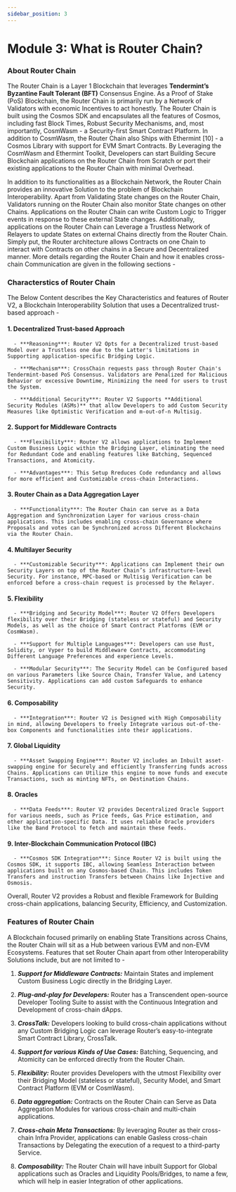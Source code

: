 ```yaml
---
sidebar_position: 3
---
```


# Module 3: What is Router Chain?

### About Router Chain

The Router Chain is a Layer 1 Blockchain that leverages **Tendermint’s Byzantine Fault Tolerant (BFT)** Consensus Engine. As a Proof of Stake (PoS) Blockchain, the Router Chain is primarily run by a Network of Validators with economic Incentives to act honestly. The Router Chain is built using the Cosmos SDK and encapsulates all the features of Cosmos, including fast Block Times, Robust Security Mechanisms, and, most importantly, CosmWasm - a Security-first Smart Contract Platform. In addition to CosmWasm, the Router Chain also Ships with Ethermint [10] - a Cosmos Library with support for EVM Smart Contracts. By Leveraging the CosmWasm and Ethermint Toolkit, Developers can start Building Secure Blockchain applications on the Router Chain from Scratch or port their existing applications to the Router Chain with minimal Overhead.

In addition to its functionalities as a Blockchain Network, the Router Chain provides an innovative Solution to the problem of Blockchain Interoperability. Apart from Validating State changes on the Router Chain, Validators running on the Router Chain also monitor State changes on other Chains. Applications on the Router Chain can write Custom Logic to Trigger events in response to these external State changes. Additionally, applications on the Router Chain can Leverage a Trustless Network of Relayers to update States on external Chains directly from the Router Chain. Simply put, the Router architecture allows Contracts on one Chain to interact with Contracts on other chains in a Secure and Decentralized manner. More details regarding the Router Chain and how it enables cross-chain Communication are given in the
following sections - 

### Characterstics of Router Chain

The Below Content describes the Key Characteristics and features of Router V2, a Blockchain Interoperability Solution that uses a Decentralized trust-based approach -

   #### 1. Decentralized Trust-based Approach

      - ***Reasoning***: Router V2 Opts for a Decentralized trust-based Model over a Trustless one due to the Latter's limitations in Supporting application-specific Bridging Logic.

      - ***Mechanism***: CrossChain requests pass through Router Chain's Tendermint-based PoS Consensus. Validators are Penalized for Malicious Behavior or excessive Downtime, Minimizing the need for users to trust the System.

      - ***Additional Security***: Router V2 Supports **Additional Security Modules (ASMs)** that allow Developers to add Custom Security Measures like Optimistic Verification and m-out-of-n Multisig.

   #### 2. Support for Middleware Contracts

      - ***Flexibility***: Router V2 allows applications to Implement Custom Business Logic within the Bridging Layer, eliminating the need for Redundant Code and enabling features like Batching, Sequenced Transactions, and Atomicity.

      - ***Advantages***: This Setup Rreduces Code redundancy and allows for more efficient and Customizable cross-chain Interactions.

   #### 3. Router Chain as a Data Aggregation Layer

      - ***Functionality***: The Router Chain can serve as a Data Aggregation and Synchronization Layer for various cross-chain applications. This includes enabling cross-chain Governance where Proposals and votes can be Synchronized across Different Blockchains via the Router Chain.

   #### 4. Multilayer Security

      - ***Customizable Security***: Applications can Implement their own Security Layers on top of the Router Chain’s infrastructure-level Security. For instance, MPC-based or Multisig Verification can be enforced before a cross-chain request is processed by the Relayer.

   #### 5. Flexibility

      - ***Bridging and Security Model***: Router V2 Offers Developers flexibility over their Bridging (stateless or stateful) and Security Models, as well as the choice of Smart Contract Platforms (EVM or CosmWasm).

      - ***Support for Multiple Languages***: Developers can use Rust, Solidity, or Vyper to build Middleware Contracts, accommodating Different Language Preferences and experience Levels.

      - ***Modular Security***: The Security Model can be Configured based on various Parameters like Source Chain, Transfer Value, and Latency Sensitivity. Applications can add custom Safeguards to enhance Security.

   #### 6. Composability

      - ***Integration***: Router V2 is Designed with High Composability in mind, allowing Developers to freely Integrate various out-of-the-box Components and functionalities into their applications.

   #### 7. Global Liquidity

      - ***Asset Swapping Engine***: Router V2 includes an Inbuilt asset-swapping engine for Securely and efficiently Transferring funds across Chains. Applications can Utilize this engine to move funds and execute Transactions, such as minting NFTs, on Destination Chains.

   #### 8. Oracles

      - ***Data Feeds***: Router V2 provides Decentralized Oracle Support for various needs, such as Price feeds, Gas Price estimation, and other application-specific Data. It uses reliable Oracle providers like the Band Protocol to fetch and maintain these feeds.

   #### 9. Inter-Blockchain Communication Protocol (IBC)

      - ***Cosmos SDK Integration***: Since Router V2 is built using the Cosmos SDK, it supports IBC, allowing Seamless Interaction between applications built on any Cosmos-based Chain. This includes Token Transfers and instruction Transfers between Chains like Injective and Osmosis.

Overall, Router V2 provides a Robust and flexible Framework for Building cross-chain applications, balancing Security, Efficiency, and Customization.

### Features of Router Chain

A Blockchain focused primarily on enabling State Transitions across Chains, the Router Chain will sit as a Hub between various EVM and non-EVM Ecosystems. Features that set Router Chain apart from other Interoperability Solutions include, but are not limited to -

1. ***Support for Middleware Contracts:*** Maintain States and implement Custom Business Logic directly in the Bridging Layer.
   
2. ***Plug-and-play for Developers:*** Router has a Transcendent open-source Developer Tooling Suite to assist with the Continuous Integration and Development of cross-chain dApps.

3. ***CrossTalk:*** Developers looking to build cross-chain applications without any Custom Bridging Logic can leverage Router’s easy-to-integrate Smart Contract Library, CrossTalk.

4. ***Support for various Kinds of Use Cases:*** Batching, Sequencing, and Atomicity can be enforced directly from the Router Chain.

5. ***Flexibility:*** Router provides Developers with the utmost Flexibility over their Bridging Model (stateless or stateful), Security Model, and Smart Contract Platform (EVM or CosmWasm).
   
6. ***Data aggregation:*** Contracts on the Router Chain can Serve as Data Aggregation Modules for various cross-chain and multi-chain applications.
   
7. ***Cross-chain Meta Transactions:*** By leveraging Router as their cross-chain Infra Provider, applications can enable Gasless cross-chain Transactions by Delegating the execution of a request to a third-party Service.

8. ***Composability:*** The Router Chain will have inbuilt Support for Global applications such as Oracles and Liquidity Pools/Bridges, to name a few, which will help in easier Integration of other applications.
